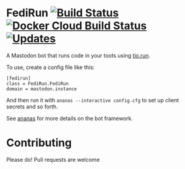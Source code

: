 # FediRun [![Build Status](https://travis-ci.org/StarlitGhost/FediRun.svg?branch=master)](https://travis-ci.org/StarlitGhost/FediRun) [![Docker Cloud Build Status](https://img.shields.io/docker/cloud/build/starlitghost/fedirun.svg)](https://hub.docker.com/r/starlitghost/fedirun) [![Updates](https://pyup.io/repos/github/StarlitGhost/FediRun/shield.svg)](https://pyup.io/repos/github/StarlitGhost/FediRun/) 
A Mastodon bot that runs code in your toots using [tio.run](https://tio.run).

To use, create a config file like this:

```
[fedirun]
class = FediRun.FediRun
domain = mastodon.instance
```

And then run it with `ananas --interactive config.cfg` to set up client secrets and so forth.

See [ananas](https://github.com/chr-1x/ananas) for more details on the bot framework.

# Contributing
Please do! Pull requests are welcome
